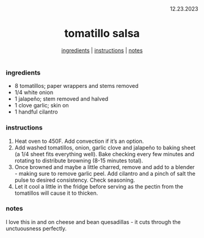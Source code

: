<p align="right">12.23.2023</p>

<h1 align="center">tomatillo salsa</h1>

<div align="center">
  <a href="#ingredients">ingredients</a> | 
  <a href="#instructions">instructions</a> | 
  <a href="#notes">notes</a>
</div>
<br>

### ingredients
- 8 tomatillos; paper wrappers and stems removed
- 1/4 white onion
- 1 jalapeño; stem removed and halved
- 1 clove garlic; skin on
- 1 handful cilantro 

### instructions
1. Heat oven to 450F. Add convection if it’s an option. 
1. Add washed tomatillos, onion, garlic clove and jalapeño to baking sheet (a 1/4 sheet fits everything well). Bake checking every few minutes and rotating to distribute browning (8-15 minutes total).
1. Once browned and maybe a little charred, remove and add to a blender - making sure to remove garlic peel. Add cilantro and a pinch of salt the pulse to desired consistency. Check seasoning.
1. Let it cool a little in the fridge before serving as the pectin from the tomatillos will cause it to thicken.

### notes
I love this in and on cheese and bean quesadillas - it cuts through the unctuousness perfectly.

